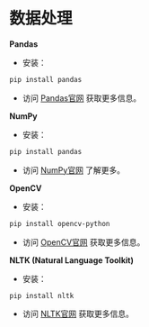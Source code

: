 # 数据处理
**Pandas**  
- 安装：
```bash
pip install pandas
```
- 访问 [Pandas官网](https://pandas.pydata.org/) 获取更多信息。

**NumPy**
- 安装：
```bash
pip install pandas
```
- 访问 [NumPy官网](https://numpy.org/) 了解更多。

**OpenCV**
- 安装：
```bash
pip install opencv-python
```
- 访问 [OpenCV官网](https://opencv.org/) 获取更多信息。

**NLTK (Natural Language Toolkit)**
- 安装：
```bash
pip install nltk
```
- 访问 [NLTK官网](https://www.nltk.org/) 获取更多信息。
